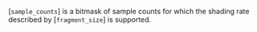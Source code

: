[`sample_counts`] is a bitmask of sample counts for which the shading
rate described by [`fragment_size`] is supported.